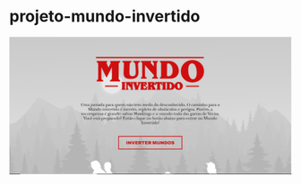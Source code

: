 
# projeto-mundo-invertido

![Mundo Invertido](https://github.com/MDSSCML/projeto-mundo-invertido/blob/master/Mundo-invertido.png?raw=true)

